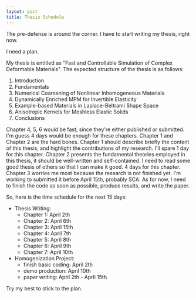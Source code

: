 ```yaml
---
layout: post
title: Thesis Schedule
---
```


The pre-defense is around the corner. I have to start writing my thesis, right now.

I need a plan.

My thesis is entitled as "Fast and Controllable Simulation of Complex Deformable Materials". The expected structure of the thesis is as follows:

1. Introduction
2. Fundamentals
3. Numerical Coarsening of Nonlinear Inhomogeneous Materials
4. Dynamically Enriched MPM for Invertible Elasticity
5. Example-based Materials in Laplace-Beltrami Shape Space
6. Anisotropic Kernels for Meshless Elastic Solids
7. Conclusions

Chapter 4, 5, 6 would be fast, since they're either published or submitted. I'm guess 4 days would be enough for these chapters. Chapter 1 and Chapter 2 are the hard bones. Chapter 1 should describe briefly the content of this thesis, and highlight the contributions of my research. I'll spare 1 day for this chapter. Chapter 2 presents the fundamental theories employed in this thesis, it should be well-written and self-contained. I need to read some good thesis of others so that I can make it good. 4 days for this chapter. Chapter 3 worries me most because the research is not finished yet. I'm working to submitted it before April 15th, probably SCA. As for now, I need to finish the code as soon as possible, produce results, and write the paper.

So, here is the time schedule for the next 15 days:

+ Thesis Writing:
  - Chapter 1: April 2th
  - Chapter 2: April 6th
  - Chapter 3: April 15th
  - Chapter 4: April 7th
  - Chapter 5: April 8th
  - Chapter 6: April 9th
  - Chapter 7: April 10th
+ Homogenization Project:
  - finish basic coding: April 2th
  - demo production: April 10th
  - paper writing: April 2th - April 15th

Try my best to stick to the plan.
